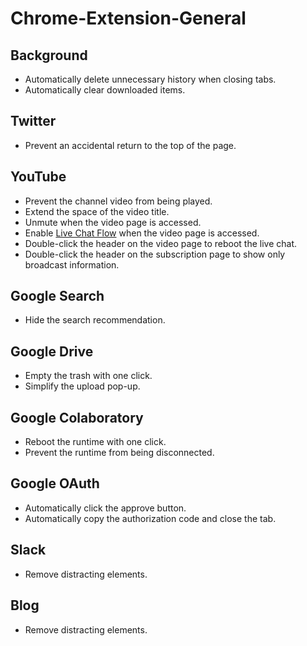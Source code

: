 # Chrome-Extension-General

## Background

- Automatically delete unnecessary history when closing tabs.
- Automatically clear downloaded items.

## Twitter

- Prevent an accidental return to the top of the page.

## YouTube

- Prevent the channel video from being played.
- Extend the space of the video title.
- Unmute when the video page is accessed.
- Enable [Live Chat Flow](https://github.com/fiahfy/youtube-live-chat-flow) when the video page is accessed.
- Double-click the header on the video page to reboot the live chat.
- Double-click the header on the subscription page to show only broadcast information.

## Google Search

- Hide the search recommendation.

## Google Drive

- Empty the trash with one click.
- Simplify the upload pop-up.

## Google Colaboratory

- Reboot the runtime with one click.
- Prevent the runtime from being disconnected.

## Google OAuth

- Automatically click the approve button.
- Automatically copy the authorization code and close the tab.

## Slack

- Remove distracting elements.

## Blog

- Remove distracting elements.
